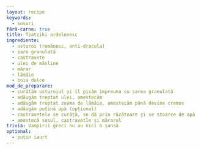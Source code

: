 ```yaml
---
layout: recipe
keywords:
  - sosuri
fără-carne: true
title: Tzatziki ardelenesc
ingrediente:
  - usturoi (românesc, anti-dracula)
  - sare granulată
  - castravete
  - ulei de măsline
  - mărar
  - lămâie
  - boia dulce
mod_de_preparare:
  - curătăm usturoiul și îl pisăm împreuna cu sarea granulată
  - adăugăm treptat ulei, amestecăm
  - adăugăm treptat zeama de lămâie, amestecăm până devine cremos
  - adăugăm puțină apă (opțional)
  - castravetele se curăță, se dă prin răzătoare și se stoarce de apă
  - amestecă sosul, castravetle și mărarul
trivia: Vampirii greci nu au nici o șansă
optional:
  - puțin iaurt
---
```

